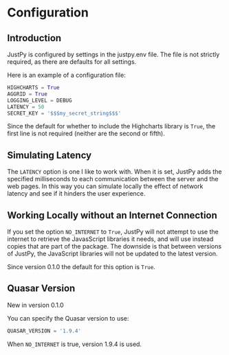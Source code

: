 # Configuration

## Introduction

JustPy is configured by settings in the justpy.env file. The file is not strictly required, as there are defaults for all settings.

Here is an example of a configuration file:

```python
HIGHCHARTS = True
AGGRID = True
LOGGING_LEVEL = DEBUG
LATENCY = 50
SECRET_KEY = '$$$my_secret_string$$$'
```

Since the default for whether to include the Highcharts library is `True`, the first line is not required (neither are the second or fifth).

## Simulating Latency

The `LATENCY` option is one I like to work with. When it is set, JustPy adds the specified milliseconds to each communication between the server and the web pages. In this way you can simulate locally the effect of network latency and see if it hinders the user experience.

## Working Locally without an Internet Connection

If you set the option `NO_INTERNET` to `True`, JustPy will not attempt to use the internet to retrieve the JavasScript libraries it needs, and will use instead copies that are part of the package.
The downside is that between versions of JustPy, the JavaScript libraries will not be updated to the latest version.

Since version 0.1.0 the default for this option is `True`.

## Quasar Version

New in version 0.1.0

You can specify the Quasar version to use:

```python
QUASAR_VERSION = '1.9.4'
``` 

When `NO_INTERNET` is true, version 1.9.4 is used.